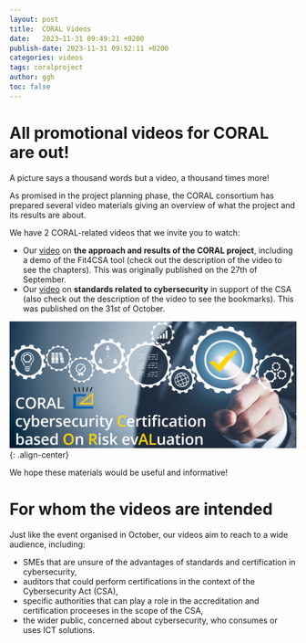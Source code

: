 ```yaml
---
layout: post
title:  CORAL Videos
date:   2023–11-31 09:49:21 +0200
publish-date: 2023-11-31 09:52:11 +0200
categories: videos
tags: coralproject
author: ggh
toc: false
---
```


# All promotional videos for CORAL are out!

A picture says a thousand words but a video, a thousand times more! 

As promised in the project planning phase, the CORAL consortium has prepared several video materials giving an overview of what the project and its results are about. 

We have 2 CORAL-related videos that we invite you to watch:
* Our [video](https://www.youtube.com/watch?v=kmMHJ-lj4FY) on **the approach and results of the CORAL project**, including a demo of the Fit4CSA tool (check out the description of the video to see the chapters). This was originally published on the 27th of September.
* Our [video](https://www.youtube.com/watch?v=0Kae3wdNgoY) on **standards related to cybersecurity** in support of the CSA (also check out the description of the video to see the bookmarks). This was published on the 31st of October.

![center-aligned-image](/assets/images/cover-coral-video2.png){: .align-center}

We hope these materials would be useful and informative!
   
# For whom the videos are intended
   
Just like the event organised in October, our videos aim to reach to a wide audience, including: 

* SMEs that are unsure of the advantages of standards and certification in cybersecurity,
* auditors that could perform certifications in the context of the Cybersecurity Act (CSA),
* specific authorities that can play a role in the accreditation and certification proceeses in the scope of the CSA, 
* the wider public, concerned about cybersecurity, who consumes or uses ICT solutions.



